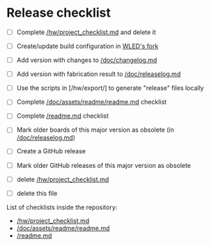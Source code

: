 # Release checklist

 - [ ] Complete [/hw/project_checklist.md](/hw/project_checklist.md) and delete it

 - [ ] Create/update build configuration in [WLED's fork](https://github.com/VasilKalchev/WLED)

 - [ ] Add version with changes to [/doc/changelog.md](/doc/changelog.md)
 - [ ] Add version with fabrication result to [/doc/releaselog.md](/doc/releaselog.md)

 - [ ] Use the scripts in [/hw/export/] to generate "release" files locally
 - [ ] Complete [/doc/assets/readme/readme.md](/doc/assets/readme/readme.md) checklist
 - [ ] Complete [/readme.md](/readme.md) checklist

 - [ ] Mark older boards of this major version as obsolete (in [/doc/releaselog.md](/doc/releaselog.md))
 - [ ] Create a GitHub release
 - [ ] Mark older GitHub releases of this major version as obsolete
 
 - [ ] delete [/hw/project_checklist.md](/hw/project_checklist.md)
 - [ ] delete this file


List of checklists inside the repository:
 - [/hw/project_checklist.md](/hw/project_checklist.md)
 - [/doc/assets/readme/readme.md](/doc/assets/readme/readme.md)
 - [/readme.md](/readme.md)
